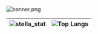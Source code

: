 ![banner.png](https://i.imgur.com/o1l9H3g.png)

| ![stella_stat](https://github-readme-stats.vercel.app/api?username=interstella0&show_icons=true&theme=jolly) | ![Top Langs](https://github-readme-stats.vercel.app/api/top-langs/?username=interstella0&theme=jolly)    |
| -------  | ------- |